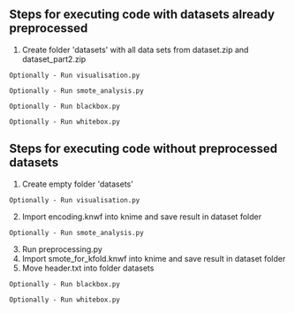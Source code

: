 Steps for executing code with datasets already preprocessed
--
1. Create folder 'datasets' with all data sets from dataset.zip and dataset_part2.zip

  `Optionally - Run visualisation.py`
  
  `Optionally - Run smote_analysis.py`
  
  `Optionally - Run blackbox.py`

  `Optionally - Run whitebox.py`

Steps for executing code without preprocessed datasets
--
1. Create empty folder 'datasets'

  `Optionally - Run visualisation.py`
  
2. Import encoding.knwf into knime and save result in dataset folder

  `Optionally - Run smote_analysis.py`
  
3. Run preprocessing.py	
4. Import smote_for_kfold.knwf into knime and save result in dataset folder
5. Move header.txt into folder datasets

  `Optionally - Run blackbox.py`

  `Optionally - Run whitebox.py`
